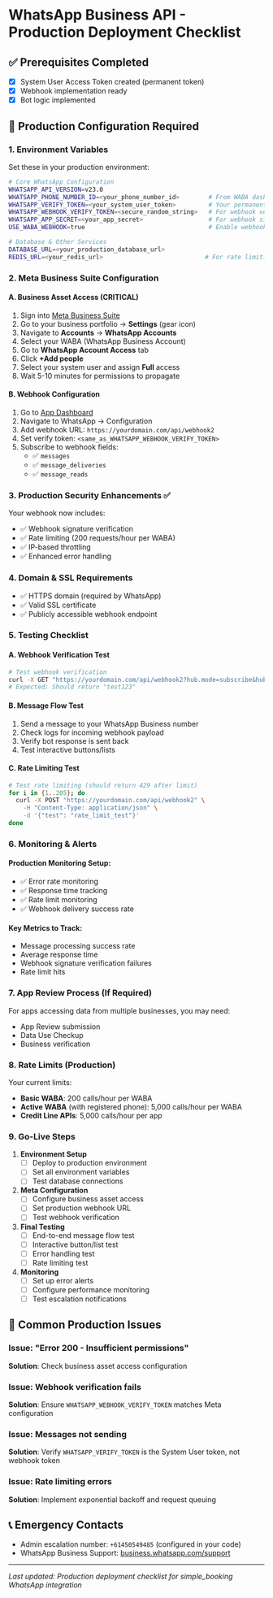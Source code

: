 # WhatsApp Business API - Production Deployment Checklist

## ✅ Prerequisites Completed
- [x] System User Access Token created (permanent token)
- [x] Webhook implementation ready
- [x] Bot logic implemented

## 🔧 Production Configuration Required

### 1. Environment Variables
Set these in your production environment:

```bash
# Core WhatsApp Configuration
WHATSAPP_API_VERSION=v23.0
WHATSAPP_PHONE_NUMBER_ID=<your_phone_number_id>        # From WABA dashboard
WHATSAPP_VERIFY_TOKEN=<your_system_user_token>         # Your permanent System User token
WHATSAPP_WEBHOOK_VERIFY_TOKEN=<secure_random_string>   # For webhook verification (different from access token)
WHATSAPP_APP_SECRET=<your_app_secret>                  # For webhook signature verification
USE_WABA_WEBHOOK=true                                  # Enable webhook in production

# Database & Other Services
DATABASE_URL=<your_production_database_url>
REDIS_URL=<your_redis_url>                            # For rate limiting (recommended)
```

### 2. Meta Business Suite Configuration

#### A. Business Asset Access (CRITICAL)
1. Sign into [Meta Business Suite](https://business.facebook.com)
2. Go to your business portfolio → **Settings** (gear icon)
3. Navigate to **Accounts** → **WhatsApp Accounts**
4. Select your WABA (WhatsApp Business Account)
5. Go to **WhatsApp Account Access** tab
6. Click **+Add people**
7. Select your system user and assign **Full** access
8. Wait 5-10 minutes for permissions to propagate

#### B. Webhook Configuration
1. Go to [App Dashboard](https://developers.facebook.com/apps)
2. Navigate to WhatsApp → Configuration
3. Add webhook URL: `https://yourdomain.com/api/webhook2`
4. Set verify token: `<same_as_WHATSAPP_WEBHOOK_VERIFY_TOKEN>`
5. Subscribe to webhook fields:
   - ✅ `messages`
   - ✅ `message_deliveries` 
   - ✅ `message_reads`

### 3. Production Security Enhancements ✅

Your webhook now includes:
- ✅ Webhook signature verification
- ✅ Rate limiting (200 requests/hour per WABA)
- ✅ IP-based throttling
- ✅ Enhanced error handling

### 4. Domain & SSL Requirements
- ✅ HTTPS domain (required by WhatsApp)
- ✅ Valid SSL certificate
- ✅ Publicly accessible webhook endpoint

### 5. Testing Checklist

#### A. Webhook Verification Test
```bash
# Test webhook verification
curl -X GET "https://yourdomain.com/api/webhook2?hub.mode=subscribe&hub.challenge=test123&hub.verify_token=<your_verify_token>"
# Expected: Should return "test123"
```

#### B. Message Flow Test
1. Send a message to your WhatsApp Business number
2. Check logs for incoming webhook payload
3. Verify bot response is sent back
4. Test interactive buttons/lists

#### C. Rate Limiting Test
```bash
# Test rate limiting (should return 429 after limit)
for i in {1..205}; do
  curl -X POST "https://yourdomain.com/api/webhook2" \
    -H "Content-Type: application/json" \
    -d '{"test": "rate_limit_test"}'
done
```

### 6. Monitoring & Alerts

#### Production Monitoring Setup:
- ✅ Error rate monitoring
- ✅ Response time tracking
- ✅ Rate limit monitoring
- ✅ Webhook delivery success rate

#### Key Metrics to Track:
- Message processing success rate
- Average response time
- Webhook signature verification failures
- Rate limit hits

### 7. App Review Process (If Required)

For apps accessing data from multiple businesses, you may need:
- App Review submission
- Data Use Checkup
- Business verification

### 8. Rate Limits (Production)

Your current limits:
- **Basic WABA**: 200 calls/hour per WABA
- **Active WABA** (with registered phone): 5,000 calls/hour per WABA
- **Credit Line APIs**: 5,000 calls/hour per app

### 9. Go-Live Steps

1. **Environment Setup**
   - [ ] Deploy to production environment
   - [ ] Set all environment variables
   - [ ] Test database connections

2. **Meta Configuration**
   - [ ] Configure business asset access
   - [ ] Set production webhook URL
   - [ ] Test webhook verification

3. **Final Testing**
   - [ ] End-to-end message flow test
   - [ ] Interactive button/list test
   - [ ] Error handling test
   - [ ] Rate limiting test

4. **Monitoring**
   - [ ] Set up error alerts
   - [ ] Configure performance monitoring
   - [ ] Test escalation notifications

## 🚨 Common Production Issues

### Issue: "Error 200 - Insufficient permissions"
**Solution**: Check business asset access configuration

### Issue: Webhook verification fails
**Solution**: Ensure `WHATSAPP_WEBHOOK_VERIFY_TOKEN` matches Meta configuration

### Issue: Messages not sending
**Solution**: Verify `WHATSAPP_VERIFY_TOKEN` is the System User token, not webhook token

### Issue: Rate limiting errors
**Solution**: Implement exponential backoff and request queuing

## 📞 Emergency Contacts
- Admin escalation number: `+61450549485` (configured in your code)
- WhatsApp Business Support: [business.whatsapp.com/support](https://business.whatsapp.com/support)

---
*Last updated: Production deployment checklist for simple_booking WhatsApp integration* 